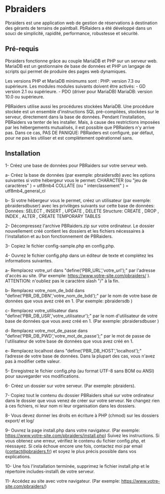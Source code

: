 # Pbraiders

Pbraiders est une application web de gestion de réservations à destination des gérants de terrains de paintball. PbRaiders a été développé dans un souci de simplicité, rapidité, performance, robustesse et sécurité.

## Pré-requis

Pbraiders fonctionne grâce au couple MariaDB et PHP sur un serveur web. MariaDB est un gestionnaire de base de données et PHP un langage de scripts qui permet de produire des pages web dynamiques.

Les versions PHP et MariaDB minimums sont :
PHP: version 7.3 ou supérieure. Les modules modules suivants doivent être activés:
     - GD version 2.1 ou supérieure.
     - PDO (driver pour MariaDB)
MariaDB: version 10.0 ou supérieure.

PBRaiders utilise aussi les procédures stockées MariaDB. Une procédure stockée est un ensemble d'instructions SQL pré-compilées, stockées sur le serveur, directement dans la base de données. Pendant l'installation, PBRaiders va tenter de les installer. Mais, à cause des restrictions imposées par les hébergements mutualisés, il est possible que PBRaiders n'y arrive pas. Dans ce cas, PAS DE PANIQUE: PBRaiders est configuré, par défaut, pour ne pas les utiliser et est complètement opérationnel sans.

## Installation

1- Créez une base de données pour PBRaiders sur votre serveur web.

  a- Créez la base de données (par exemple: pbraidersdb) avec les options suivantes si votre hébergeur vous le permet:
   CHARACTER (ou "jeu de caractères" ) = utf8mb4
   COLLATE (ou " interclassement" ) = utf8mb4_general_ci

  b- Si votre hébergeur vous le permet, créez un utilisateur (par exemple: pbraidersdbuser) avec les privilèges suivants sur cette base de données:
   Données: SELECT , INSERT , UPDATE , DELETE
   Structure: CREATE , DROP , INDEX , ALTER , CREATE TEMPORARY TABLES

2- Décompressez l'archive PBRaiders.zip sur votre ordinateur. Le dossier nouvellement créé contient les dossiers et les fichiers nécessaires à l'installation et au bon fonctionnement de PBRaiders.

3- Copiez le fichier config-sample.php en config.php.

4- Ouvrez le fichier config.php dans un éditeur de texte et complétez les informations suivantes.

  a- Remplacez votre_url dans "define('PBR_URL','votre_url');" par l'adresse d'accès au site. (Par exemple: <https://www.votre-site.com/pbraiders/> ). ATTENTION: n'oubliez pas le caractère slash "/" à la fin.

  b- Remplacez votre_nom_de_bdd dans "define('PBR_DB_DBN','votre_nom_de_bdd');" par le nom de votre base de données que vous avez créé en 1. (Par exemple: pbraidersdb )

  c- Remplacez votre_utilisateur dans "define('PBR_DB_USR','votre_utilisateur');" par le nom d'utilisateur de votre base de données que vous avez créé en 1. (Par exemple: pbraidersdbuser )

  d- Remplacez votre_mot_de_passe dans "define('PBR_DB_PWD','votre_mot_de_passe');" par le mot de passe de l'utilisateur de votre base de données que vous avez créé en 1.

  e- Remplacez localhost dans "define('PBR_DB_HOST','localhost');" l’adresse de votre base de données. Dans la plupart des cas, vous n'avez pas à modifier cette valeur.

5- Enregistrez le fichier config.php (au format UTF-8 sans BOM ou ANSI) pour sauvegarder vos modifications.

6- Créez un dossier sur votre serveur. (Par exemple: pbraiders).

7- Copiez tout le contenu du dossier PBRaiders situé sur votre ordinateur dans le dossier que vous venez de créer sur votre serveur. Ne changez rien à ces fichiers, ni leur nom ni leur organisation dans les dossiers.

8- Vous devez donner les droits en écriture à PHP (chmod) sur les dossiers export/ et log/

9- Ouvrez la page install.php dans votre navigateur. (Par exemple: <https://www.votre-site.com/pbraiders/install.php>)
   Suivez les instructions. Si vous obtenez une erreur, vérifiez le contenu du fichier config.php, et réessayez.
   Si cela échoue encore une fois, contactez moi par email (contact@pbraiders.fr) et soyez le plus précis possible dans vos explications.

10- Une fois l'installation terminée, supprimez le fichier install.php et le répertoire includes-install\ de votre serveur.

11- Accédez au site avec votre navigateur. (Par exemple: <https://www.votre-site.com/pbraiders/>)

